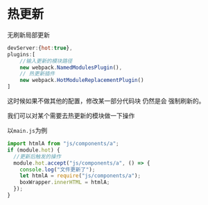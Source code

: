 # 热更新

无刷新局部更新

```javascript
devServer:{hot:true},
plugins:[
    //输入更新的模块路径
    new webpack.NamedModulesPlugin(),
    // 热更新插件
    new webpack.HotModuleReplacementPlugin()
]
```

这时候如果不做其他的配置，修改某一部分代码块 仍然是会 强制刷新的。

我们可以对某个需要去热更新的模块做一下操作

以`main.js`为例

```javascript
import htmlA from "js/components/a";
if (module.hot) {
  //更新后触发的操作
  module.hot.accept("js/components/a", () => {
    console.log("文件更新了");
    let htmlA = require("js/components/a");
    boxWrapper.innerHTML = htmlA;
  });
}
```

